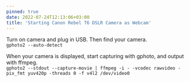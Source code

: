 ```yaml
---
pinned: true
date: 2022-07-24T12:13:06+03:00
title: 'Starting Canon Rebel T6 DSLR Camera as Webcam'
---
```


Turn on camera and plug in USB. Then find your camera.  
`gphoto2 --auto-detect`

When your camera is displayed, start capturing with gphoto, and output with ffmpeg.  
`gphoto2 --stdout --capture-movie | ffmpeg -i - -vcodec rawvideo -pix_fmt yuv420p -threads 0 -f v4l2 /dev/video0`